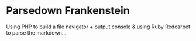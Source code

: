 # Parsedown Frankenstein

Using PHP to build a file navigator + output console & using Ruby Redcarpet to parse the markdown...